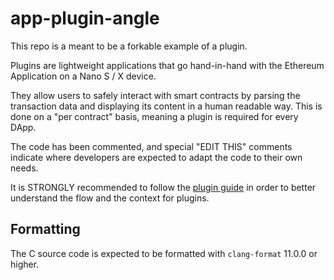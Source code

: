 # app-plugin-angle

This repo is a meant to be a forkable example of a plugin.

Plugins are lightweight applications that go hand-in-hand with the Ethereum Application on a Nano S / X device.

They allow users to safely interact with smart contracts by parsing the transaction data and displaying its content in a human readable way. This is done on a "per contract" basis, meaning a plugin is required for every DApp.

The code has been commented, and special "EDIT THIS" comments indicate where developers are expected to adapt the code to their own needs.

It is STRONGLY recommended to follow the [plugin guide](https://hackmd.io/300Ukv5gSbCbVcp3cZuwRQ) in order to better understand the flow and the context for plugins.

## Formatting

The C source code is expected to be formatted with `clang-format` 11.0.0 or higher.
